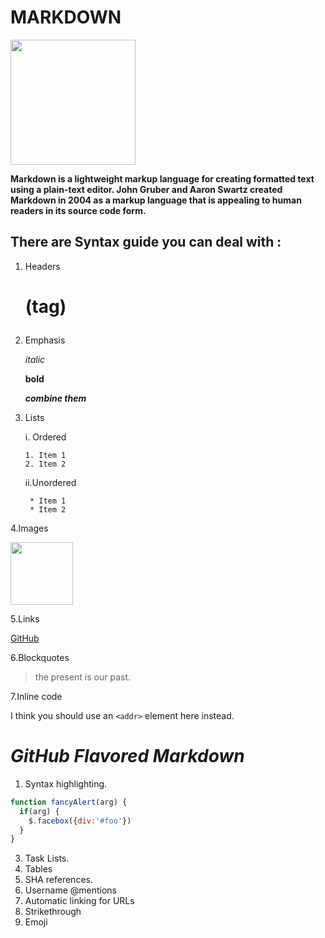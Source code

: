# MARKDOWN
<img src="https://kirkstrobeck.github.io/whatismarkdown.com/img/markdown.png" width="200" height="200" />

**Markdown is a lightweight markup language for creating formatted text using a plain-text editor. John Gruber and Aaron Swartz created Markdown in 2004 as a markup language that is appealing to human readers in its source code form.**

## There are Syntax guide you can deal with :
1. Headers <h1> (tag)

3. Emphasis

    *italic*
    
    **bold**
    
    _**combine them**_
    
5. Lists
 
    i. Ordered
    
       1. Item 1
       2. Item 2
    
    ii.Unordered
    
        * Item 1
        * Item 2
    
4.Images

<img src="https://kirkstrobeck.github.io/whatismarkdown.com/img/markdown.png" width="100" height="100" />

5.Links

[GitHub](http://github.com)

6.Blockquotes

> the present is our past.

7.Inline code

I think you should use an
`<addr>` element here instead.

# *_GitHub Flavored Markdown_* 

1. Syntax highlighting.

```javascript
function fancyAlert(arg) {
  if(arg) {
    $.facebox({div:'#foo'})
  }
}
```

3. Task Lists.
4. Tables
5. SHA references.
6. Username @mentions
7. Automatic linking for URLs
8. Strikethrough
9. Emoji

 
 
